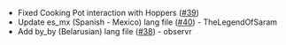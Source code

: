 - Fixed Cooking Pot interaction with Hoppers ([#39](https://github.com/MehVahdJukaar/FarmersDelight/issues/39))
- Update es_mx (Spanish - Mexico) lang file ([#40](https://github.com/MehVahdJukaar/FarmersDelight/pull/40)) - TheLegendOfSaram
- Add by_by (Belarusian) lang file ([#38](https://github.com/MehVahdJukaar/FarmersDelight/pull/38)) - observr